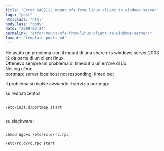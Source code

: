 ```yaml
---
title: "Error &#8211; mount nfs from linux client to windows server"
tags: "post"
htmlClass: "html"
bodyClass: "body"
date: "2009-02-24"
permalink: "error-mount-nfs-from-linux-client-to-windows-server/"
layout: "template_posts_md"
---
```

<p>Ho avuto un problema con il mount di una share nfs windows server 2003 r2 da parte di un client linux.<br />
Ottenevo sempre un problema di timeout o un errore di i/o.<br />
Nei log c&#8217;era:<br />
portmap: server localhost not responding, timed out</p>
<p>Il problema si risolve avviando il servizio portmap:</p>
<p>su redhat/centos:<br />
<code><br />
/etc/init.d/portmap start<br />
</code></p>
<p>su slackware:<br />
<code><br />
chmod ugo+x /etc/rc.d/rc.rpc<br />
/etc/rc.d/rc.rpc start<br />
</code></p>
